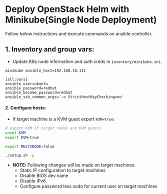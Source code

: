 # Deploy OpenStack Helm with Minikube(Single Node Deployment)

Follow below instructions and execute commands on ansible controller.

## 1. Inventory and group vars:

- Update K8s node information and auth creds in `inventory/minikube.ini`.

```
minikube ansible_host=192.168.10.111

[all:vars]
ansible_user=ubuntu
ansible_password=redhat
ansible_become_password=redhat
ansible_ssh_common_args='-o StrictHostKeyChecking=no'
```

#### 2. Configure hosts:
- If target machine is a KVM guest export `KVM=true`:

```bash
# export KVM if target nodes are KVM guests
unset KVM
export KVM=true

export MULTINODE=false

./setup.sh -p
```

- **NOTE:** Following changes will be made on target machines:
  * Static IP configuration to target machines
  * Disable BIOS dev name
  * Disable IPv6
  * Configure password less sudo for current user on target machines
